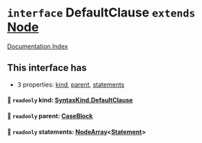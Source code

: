 # `interface` DefaultClause `extends` [Node](../interface.Node/README.md)

[Documentation Index](../README.md)

## This interface has

- 3 properties:
[kind](#-readonly-kind-syntaxkinddefaultclause),
[parent](#-readonly-parent-caseblock),
[statements](#-readonly-statements-nodearraystatement)


#### 📄 `readonly` kind: [SyntaxKind.DefaultClause](../enum.SyntaxKind/README.md#defaultclause--297)



#### 📄 `readonly` parent: [CaseBlock](../interface.CaseBlock/README.md)



#### 📄 `readonly` statements: [NodeArray](../interface.NodeArray/README.md)\<[Statement](../interface.Statement/README.md)>



